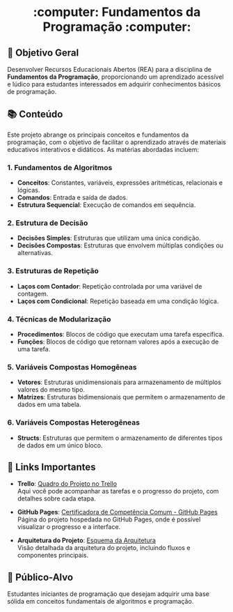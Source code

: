 <div align="center">
  <h1> :computer: Fundamentos da Programação :computer: </h1>
</div>

## :scroll: Objetivo Geral
Desenvolver Recursos Educacionais Abertos (REA) para a disciplina de **Fundamentos da Programação**, proporcionando um aprendizado acessível e lúdico para estudantes interessados em adquirir conhecimentos básicos de programação.

## :books: Conteúdo
Este projeto abrange os principais conceitos e fundamentos da programação, com o objetivo de facilitar o aprendizado através de materiais educativos interativos e didáticos. As matérias abordadas incluem:

### 1. Fundamentos de Algoritmos
- **Conceitos**: Constantes, variáveis, expressões aritméticas, relacionais e lógicas.
- **Comandos**: Entrada e saída de dados.
- **Estrutura Sequencial**: Execução de comandos em sequência.

### 2. Estrutura de Decisão 
- **Decisões Simples**: Estruturas que utilizam uma única condição.
- **Decisões Compostas**: Estruturas que envolvem múltiplas condições ou alternativas.

### 3. Estruturas de Repetição 
- **Laços com Contador**: Repetição controlada por uma variável de contagem.
- **Laços com Condicional**: Repetição baseada em uma condição lógica.

### 4. Técnicas de Modularização 
- **Procedimentos**: Blocos de código que executam uma tarefa específica.
- **Funções**: Blocos de código que retornam valores após a execução de uma tarefa.

### 5. Variáveis Compostas Homogêneas 
- **Vetores**: Estruturas unidimensionais para armazenamento de múltiplos valores do mesmo tipo.
- **Matrizes**: Estruturas bidimensionais que permitem o armazenamento de dados em uma tabela.

### 6. Variáveis Compostas Heterogêneas 
- **Structs**: Estruturas que permitem o armazenamento de diferentes tipos de dados em um único bloco.

## :link: Links Importantes

- **Trello**: [Quadro do Projeto no Trello](https://trello.com/b/bNK1RjRc/certificadora-de-compet%C3%AAncia-comum)  
  Aqui você pode acompanhar as tarefas e o progresso do projeto, com detalhes sobre cada etapa.

- **GitHub Pages**: [Certificadora de Competência Comum - GitHub Pages](https://marjorymell.github.io/certificadora-comum/)  
  Página do projeto hospedada no GitHub Pages, onde é possível visualizar o progresso e a interface.

- **Arquitetura do Projeto**: [Esquema da Arquitetura](https://www.canva.com/design/DAGTTeNgWuo/4IGV7oNWtkZBipjqdO88wQ/edit)  
  Visão detalhada da arquitetura do projeto, incluindo fluxos e componentes principais.


## :bust_in_silhouette:	Público-Alvo
Estudantes iniciantes de programação que desejam adquirir uma base sólida em conceitos fundamentais de algoritmos e programação.


